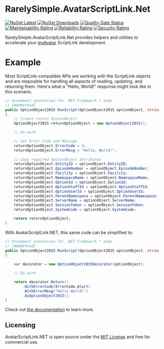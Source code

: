 # RarelySimple.AvatarScriptLink.Net

[![NuGet Latest](https://badgen.net/nuget/v/rarelysimple.avatarscriptlink.Net/latest)](https://www.nuget.org/packages/RarelySimple.AvatarScriptLink.Net/) [![NuGet Downloads](https://img.shields.io/nuget/dt/RarelySimple.AvatarScriptLink.Net)](https://www.nuget.org/packages/RarelySimple.AvatarScriptLink.Net/) [![Quality Gate Status](https://sonarcloud.io/api/project_badges/measure?project=rarelysimple_RarelySimple.AvatarScriptLink.Net&metric=alert_status)](https://sonarcloud.io/dashboard?id=rarelysimple_RarelySimple.AvatarScriptLink.Net) [![Maintainability Rating](https://sonarcloud.io/api/project_badges/measure?project=rarelysimple_RarelySimple.AvatarScriptLink.Net&metric=sqale_rating)](https://sonarcloud.io/dashboard?id=rarelysimple_RarelySimple.AvatarScriptLink.Net) [![Reliability Rating](https://sonarcloud.io/api/project_badges/measure?project=rarelysimple_RarelySimple.AvatarScriptLink.Net&metric=reliability_rating)](https://sonarcloud.io/dashboard?id=rarelysimple_RarelySimple.AvatarScriptLink.Net) [![Security Rating](https://sonarcloud.io/api/project_badges/measure?project=rarelysimple_RarelySimple.AvatarScriptLink.Net&metric=security_rating)](https://sonarcloud.io/dashboard?id=rarelysimple_RarelySimple.AvatarScriptLink.Net)

RarelySimple.AvatarScriptLink.Net provides helpers and utilities to accelerate your [myAvatar](https://www.ntst.com/Solutions-and-Services/Offerings/myAvatar) ScriptLink development.

# Example

Most ScriptLink-compatible APIs are working with the ScriptLink objects and are resposible for handling all aspects of reading, updating, and returning them. Here's what a "Hello, World!" response might look like in this scenario.

```c#
// Uncomment annotation for .NET Framework *.asmx
// [WebMethod]
public OptionObject2015 RunScript(OptionObject2015 optionObject, string parameter)
{
    // Create return OptionObject
    OptionObject2015 returnOptionObject = new OptionObject2015();

    // Do work

    // Set Error Code and Message
    returnOptionObject.ErrorCode = 3;
    returnOptionObject.ErrorMesg = "Hello, World!";
    
    // Copy required OptionObject attributes
    returnOptionObject.EntityID = optionObject.EntityID;
    returnOptionObject.EpisodeNumber = optionObject.EpisodeNumber;
    returnOptionObject.Facility = optionObject.Facility;
    returnOptionObject.NamespaceName = optionObject.NamespaceName;
    returnOptionObject.OptionId = optionObject.OptionId;
    returnOptionObject.OptionStaffId = optionObject.OptionStaffId;
    returnOptionObject.OptionUserId = optionObject.OptionUserId;
    returnOptionObject.ParentNamespace = optionObject.ParentNamespace;
    returnOptionObject.ServerName = optionObject.ServerName;
    returnOptionObject.SessionToken = optionObject.SessionToken;
    returnOptionObject.SystemCode = optionObject.SystemCode;

    return returnOptionObject;
}
```

With AvatarScriptLink.NET, this same code can be simplified to:

```c#
// Uncomment annotation for .NET Framework *.asmx
// [WebMethod]
public OptionObject2015 RunScript(OptionObject2015 optionObject, string parameter)
{
    
    var decorator = new OptionObject2015Decorator(optionObject);

    // Do work

    return decorator.Return()
        .WithErrorCode(ErrorCode.Alert)
        .WithErrorMesg("Hello World!")
        .AsOptionObject2015();
}
```

Check out [the documentation](https://scriptlink.rarelysimple.com/) to learn more.

## Licensing ##

AvatarScriptLink.NET is open source under the [MIT License](https://github.com/rarelysimple/RarelySimple.AvatarScriptLink/blob/master/LICENSE) and free for commercial use.
